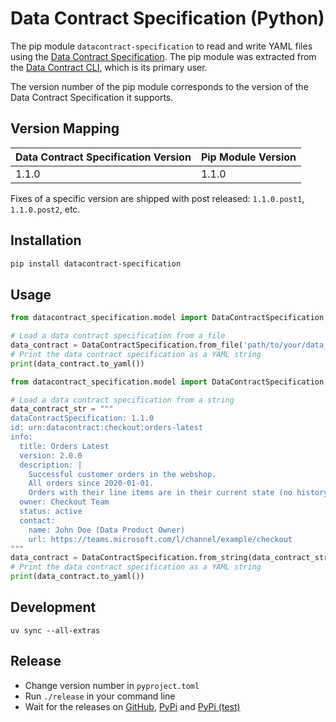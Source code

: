 # Data Contract Specification (Python)

The pip module `datacontract-specification` to read and write YAML files using the [Data Contract Specification](https://datacontract.com). The pip module was extracted from the [Data Contract CLI](https://github.com/datacontract/datacontract-cli), which is its primary user.

The version number of the pip module corresponds to the version of the Data Contract Specification it supports.

## Version Mapping

| Data Contract Specification Version | Pip Module Version |
|-------------------------------------|--------------------|
| 1.1.0                               | 1.1.0              |

Fixes of a specific version are shipped with post released: `1.1.0.post1`, `1.1.0.post2`, etc.

## Installation

```bash
pip install datacontract-specification
```

## Usage

```python
from datacontract_specification.model import DataContractSpecification

# Load a data contract specification from a file
data_contract = DataContractSpecification.from_file('path/to/your/data_contract.yaml')
# Print the data contract specification as a YAML string
print(data_contract.to_yaml())
```

```python
from datacontract_specification.model import DataContractSpecification

# Load a data contract specification from a string
data_contract_str = """
dataContractSpecification: 1.1.0
id: urn:datacontract:checkout:orders-latest
info:
  title: Orders Latest
  version: 2.0.0
  description: |
    Successful customer orders in the webshop.
    All orders since 2020-01-01.
    Orders with their line items are in their current state (no history included).
  owner: Checkout Team
  status: active
  contact:
    name: John Doe (Data Product Owner)
    url: https://teams.microsoft.com/l/channel/example/checkout
"""
data_contract = DataContractSpecification.from_string(data_contract_str)
# Print the data contract specification as a YAML string
print(data_contract.to_yaml())
```

## Development

```
uv sync --all-extras
```

## Release

- Change version number in `pyproject.toml`
- Run `./release` in your command line
- Wait for the releases on [GitHub](https://github.com/datacontract/datacontract-specification-python/releases), [PyPi](https://test.pypi.org/project/datacontract-specification/) and [PyPi (test)](https://test.pypi.org/project/datacontract-specification/)
